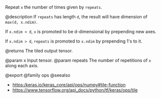 Repeat `x` the number of times given by `repeats`.

@description
If `repeats` has length `d`, the result will have dimension of
`max(d, x.ndim)`.

If `x.ndim < d`, `x` is promoted to be d-dimensional by prepending
new axes.

If `x.ndim > d`, `repeats` is promoted to `x.ndim` by prepending 1's to it.

@returns
    The tiled output tensor.

@param x Input tensor.
@param repeats The number of repetitions of `x` along each axis.

@export
@family ops
@seealso
+ <https:/keras.io/keras_core/api/ops/numpy#tile-function>
+ <https://www.tensorflow.org/api_docs/python/tf/keras/ops/tile>
